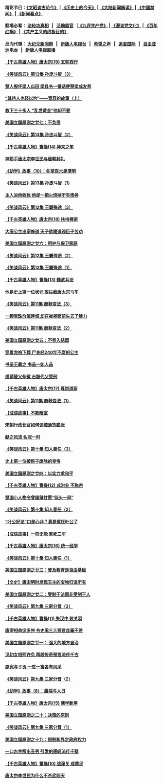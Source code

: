 #### 精彩节目：[《文昭谈古论今》](http://155.138.205.71/wenzhao) | [《历史上的今天》](http://155.138.205.71/today-in-history) | [《大陆新闻解读》](http://155.138.205.71/ntdtv-comedy) | [《中国禁闻》](http://155.138.205.71/ntdtv-news) | [《新闻看点》](http://155.138.205.71/news-insight) 

 #### 翻墙必看： [法轮功真相](http://155.138.205.71:10000/videos/truth.html) &nbsp;&nbsp;|&nbsp;&nbsp; [活摘器官](http://155.138.205.71:10000/videos/res/Organs/) &nbsp;&nbsp;|[《九评共产党》](http://155.138.205.71:10000/videos/jiuping) | [《漫谈党文化》](http://155.138.205.71:10000/videos/mtdwh) | [《百年红祸》](http://155.138.205.71:10000/videos/bnhh) | [《共产主义的终极目的》](http://155.138.205.71:10000/videos/res/zjmd) 

 #### 反向代理： [大纪元新闻网](http://155.138.205.71:10080/) &nbsp;&nbsp;|&nbsp;&nbsp; [新唐人电视台](http://155.138.205.71:8000/) &nbsp;&nbsp;|&nbsp;&nbsp; [希望之声](http://155.138.205.71:8200/) &nbsp;&nbsp;|&nbsp;&nbsp; [追查国际](http://155.138.205.71:10010/) &nbsp;&nbsp;|&nbsp;&nbsp; [自由亚洲电台](http://155.138.205.71:9800/) &nbsp;&nbsp;|&nbsp;&nbsp; [新唐人电视直播](http://155.138.205.71/) 

#### [【千古英雄人物】唐太宗(19) 玄奘西行](../pages/nsc975/n8046276.md?t=03010636) 

#### [《笑谈风云》第13集 孙庞斗智（3）](../pages/nsc975/n11070219.md?t=03010636) 

#### [楚人毁坏梁人瓜田 梁县令一番话使楚梁成友邦](../pages/nsc975/n11079326.md?t=03010636) 

#### [“其待人也轻以约”——宽容的故事（上）](../pages/nsc975/n3743407.md?t=03010636) 

#### [救下三十多人 “乱世黄金”他却不要](../pages/nsc975/n11053639.md?t=03010636) 

#### [美国立国原则之廿七：不负债](../pages/nsc975/n11060818.md?t=03010636) 

#### [《笑谈风云》第13集 孙庞斗智（2）](../pages/nsc975/n11070199.md?t=03010636) 

#### [【千古英雄人物】曹操(14) 神来之笔](../pages/nsc975/n7783346.md?t=03010636) 

#### [神箭手唐太宗李世民与唐朝射礼](../pages/nsc975/n11050034.md?t=03010636) 

#### [《幼学》故事（10）：冬至百六是清明](../pages/nsc975/n11025760.md?t=03010636) 

#### [《笑谈风云》第13集 孙庞斗智（1）](../pages/nsc975/n11070158.md?t=03010636) 

#### [主人派他收账 他却一把火烧掉所有债券](../pages/nsc975/n11070431.md?t=03010636) 

#### [《笑谈风云》第12集 王霸殊途（3）](../pages/nsc975/n11058708.md?t=03010636) 

#### [【千古英雄人物】唐太宗(18) 扶持佛家](../pages/nsc975/n8046271.md?t=03010636) 

#### [大唐公主出家修道 天子欲建道观臣子苦劝](../pages/nsc975/n11053988.md?t=03010636) 

#### [美国立国原则之廿六：呵护与保卫家庭](../pages/nsc975/n11056028.md?t=03010636) 

#### [《笑谈风云》第12集 王霸殊途（2）](../pages/nsc975/n11058661.md?t=03010636) 

#### [《笑谈风云》第12集 王霸殊途（1）](../pages/nsc975/n11058612.md?t=03010636) 

#### [【千古英雄人物】曹操(13) 魏武兵法](../pages/nsc975/n7783342.md?t=03010636) 

#### [他是史上第一位状元 敢拦截唐太宗马车](../pages/nsc975/n11064238.md?t=03010636) 

#### [《笑谈风云》第11集 商鞅变法（3）](../pages/nsc975/n11051540.md?t=03010636) 

#### [一颗宝珠价值连城 却在崔枢面前失去了魅力](../pages/nsc975/n11049666.md?t=03010636) 

#### [《笑谈风云》第11集 商鞅变法（2）](../pages/nsc975/n11051527.md?t=03010636) 

#### [美国立国原则之廿五：不卷入结盟](../pages/nsc975/n11049916.md?t=03010636) 

#### [穿着龙袍下葬 尸身经240年不腐的公主](../pages/nsc975/n11058573.md?t=03010636) 

#### [书圣王羲之 书品一如人品](../pages/nsc975/n10961724.md?t=03010636) 

#### [缇萦替父伸冤 吉翂代父受刑](../pages/nsc975/n3780463.md?t=03010636) 

#### [【千古英雄人物】唐太宗(17) 尊崇道家](../pages/nsc975/n8046261.md?t=03010636) 

#### [《笑谈风云》第11集 商鞅变法（1）](../pages/nsc975/n11051459.md?t=03010636) 

#### [【成语故事】不欺暗室](../pages/nsc975/n11056002.md?t=03010636) 

#### [宋朝行政长官如何调控通货膨胀](../pages/nsc975/n11055933.md?t=03010636) 

#### [献之风流 名冠一时](../pages/nsc975/n11011196.md?t=03010636) 

#### [《笑谈风云》第十集 知人善任（3）](../pages/nsc975/n11044990.md?t=03010636) 

#### [史上第一位被臣子废除的皇帝](../pages/nsc975/n11053637.md?t=03010636) 

#### [美国立国原则之廿四：以实力求和平](../pages/nsc975/n11046955.md?t=03010636) 

#### [【千古英雄人物】曹操(12) 成洪业 不称帝](../pages/nsc975/n7783338.md?t=03010636) 

#### [楚国小人物令曾国藩甘愿“低头一拜”](../pages/nsc975/n11013087.md?t=03010636) 

#### [《笑谈风云》第十集 知人善任（2）](../pages/nsc975/n11044937.md?t=03010636) 

#### [“叶公好龙”口是心非？真是冤枉叶公了](../pages/nsc975/n11008777.md?t=03010636) 

#### [【成语故事】一将无能 累死三军](../pages/nsc975/n11046538.md?t=03010636) 

#### [【千古英雄人物】唐太宗(16) 统一经学](../pages/nsc975/n8046259.md?t=03010636) 

#### [《笑谈风云》第十集 知人善任（1）](../pages/nsc975/n11032532.md?t=03010636) 

#### [美国立国原则之廿三：普及教育是自由基础](../pages/nsc975/n11044655.md?t=03010636) 

#### [【文史】唐宋明时发现无主的宝物归谁所有](../pages/nsc975/n11036075.md?t=03010636) 

#### [美国立国原则之廿二：受制于法而非受制于人](../pages/nsc975/n11038266.md?t=03010636) 

#### [《笑谈风云》第九集 三家分晋（3）](../pages/nsc975/n11028646.md?t=03010636) 

#### [【千古英雄人物】曹操(11) 失汉中 败关羽](../pages/nsc975/n7783328.md?t=03010636) 

#### [唐宰相命运多舛 令史奚三儿预言丝毫不差](../pages/nsc975/n334750.md?t=03010636) 

#### [美国立国原则之廿一： 强大的地方自治](../pages/nsc975/n11036069.md?t=03010636) 

#### [汉初女相师许负 两段传奇预言流传千古](../pages/nsc975/n11035453.md?t=03010636) 

#### [原宪与子贡 一贫一富各有风采](../pages/nsc975/n11013094.md?t=03010636) 

#### [《笑谈风云》第九集 三家分晋（2）](../pages/nsc975/n11028610.md?t=03010636) 

#### [《幼学》故事（8）：履端与人日](../pages/nsc975/n10990550.md?t=03010636) 

#### [【千古英雄人物】唐太宗(15) 儒学新用](../pages/nsc975/n8046225.md?t=03010636) 

#### [美国立国原则之二十：决策的原则](../pages/nsc975/n11034691.md?t=03010636) 

#### [《笑谈风云》第九集 三家分晋（1）](../pages/nsc975/n11028591.md?t=03010636) 

#### [美国立国原则之十九：限制和界定政府权力](../pages/nsc975/n11023895.md?t=03010636) 

#### [一口水井照出丑男 引发的感叹流传千载](../pages/nsc975/n11004598.md?t=03010636) 

#### [【千古英雄人物】曹操(10) 战潼关 成鼎足](../pages/nsc975/n7779963.md?t=03010636) 

#### [唐太宗李世民为什么不杀武则天](../pages/nsc975/n11034040.md?t=03010636) 

